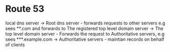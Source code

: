 # Route 53

local dns server 
    -> Root dns server - forwards requests to other servers e.g sees **.com and forwards to The registered top level domain server 
    -> The top level domain server  - Forwards the request to Authoritative servers, e.g sees ***.example.com 
    -> Authoritative servers - maintian records on behalf of clients  